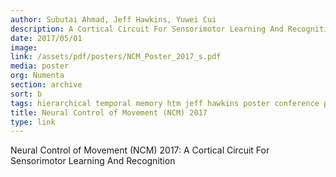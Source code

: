 ```yaml
---
author: Subutai Ahmad, Jeff Hawkins, Yuwei Cui
description: A Cortical Circuit For Sensorimotor Learning And Recognition
date: 2017/05/01
image:
link: /assets/pdf/posters/NCM_Poster_2017_s.pdf
media: poster
org: Numenta
section: archive
sort: b
tags: hierarchical temporal memory htm jeff hawkins poster conference pdf
title: Neural Control of Movement (NCM) 2017
type: link
---
```


Neural Control of Movement (NCM) 2017: A Cortical Circuit For Sensorimotor Learning And Recognition
